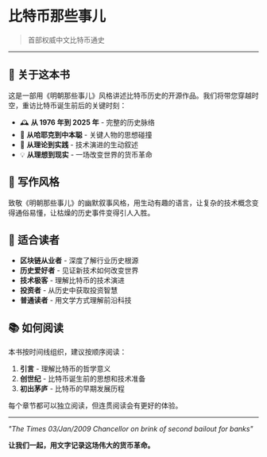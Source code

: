 # 比特币那些事儿

> 首部权威中文比特币通史

---

## 📖 关于这本书

这是一部用《明朝那些事儿》风格讲述比特币历史的开源作品。我们将带您穿越时空，重访比特币诞生前后的关键时刻：

- 🕰️ **从 1976 年到 2025 年** - 完整的历史脉络
- 👥 **从哈耶克到中本聪** - 关键人物的思想碰撞  
- 🔧 **从理论到实践** - 技术演进的生动叙述
- 💡 **从理想到现实** - 一场改变世界的货币革命

## 🌟 写作风格

致敬《明朝那些事儿》的幽默叙事风格，用生动有趣的语言，让复杂的技术概念变得通俗易懂，让枯燥的历史事件变得引人入胜。

## 🎯 适合读者

- **区块链从业者** - 深度了解行业历史根源
- **历史爱好者** - 见证新技术如何改变世界
- **技术极客** - 理解比特币的技术演进
- **投资者** - 从历史中获取投资智慧
- **普通读者** - 用文学方式理解前沿科技

## 📚 如何阅读

本书按时间线组织，建议按顺序阅读：

1. **引言** - 理解比特币的哲学意义
2. **创世纪** - 比特币诞生前的思想和技术准备
3. **初出茅庐** - 比特币的早期发展历程

每个章节都可以独立阅读，但连贯阅读会有更好的体验。

---

*"The Times 03/Jan/2009 Chancellor on brink of second bailout for banks"*

**让我们一起，用文字记录这场伟大的货币革命。**

